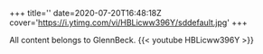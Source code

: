 +++
title=''
date=2020-07-20T16:48:18Z
cover='https://i.ytimg.com/vi/HBLicww396Y/sddefault.jpg'
+++

All content belongs to GlennBeck.
{{< youtube HBLicww396Y >}}
